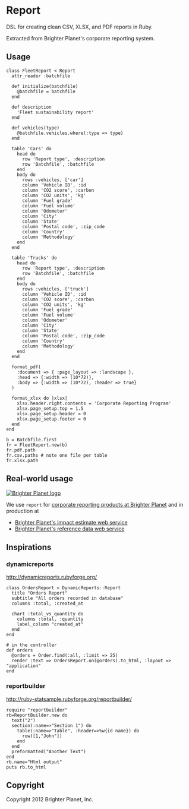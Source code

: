 # Report

DSL for creating clean CSV, XLSX, and PDF reports in Ruby.

Extracted from Brighter Planet's corporate reporting system.

## Usage

    class FleetReport < Report
      attr_reader :batchfile

      def initialize(batchfile)
        @batchfile = batchfile
      end

      def description
        'Fleet sustainability report'
      end

      def vehicles(type)
        @batchfile.vehicles.where(:type => type)
      end
      
      table 'Cars' do
        head do
          row 'Report type', :description
          row 'Batchfile', :batchfile
        end
        body do
          rows :vehicles, ['car']
          column 'Vehicle ID', :id
          column 'CO2 score', :carbon
          column 'CO2 units', 'kg'
          column 'Fuel grade'
          column 'Fuel volume'
          column 'Odometer'
          column 'City'
          column 'State'
          column 'Postal code', :zip_code
          column 'Country'
          column 'Methodology'
        end
      end

      table 'Trucks' do
        head do
          row 'Report type', :description
          row 'Batchfile', :batchfile
        end
        body do
          rows :vehicles, ['truck']
          column 'Vehicle ID', :id
          column 'CO2 score', :carbon
          column 'CO2 units', 'kg'
          column 'Fuel grade'
          column 'Fuel volume'
          column 'Odometer'
          column 'City'
          column 'State'
          column 'Postal code', :zip_code
          column 'Country'
          column 'Methodology'
        end
      end

      format_pdf(
        :document => { :page_layout => :landscape },
        :head => {:width => (10*72)},
        :body => {:width => (10*72), :header => true}
      )

      format_xlsx do |xlsx|
        xlsx.header.right.contents = 'Corporate Reporting Program'
        xlsx.page_setup.top = 1.5
        xlsx.page_setup.header = 0
        xlsx.page_setup.footer = 0
      end
    end

    b = Batchfile.first
    fr = FleetReport.new(b)
    fr.pdf.path
    fr.csv.paths # note one file per table
    fr.xlsx.path

## Real-world usage

<p><a href="http://brighterplanet.com"><img src="https://s3.amazonaws.com/static.brighterplanet.com/assets/logos/flush-left/inline/green/rasterized/brighter_planet-160-transparent.png" alt="Brighter Planet logo"/></a></p>

We use `report` for [corporate reporting products at Brighter Planet](http://brighterplanet.com/research) and in production at

* [Brighter Planet's impact estimate web service](http://impact.brighterplanet.com)
* [Brighter Planet's reference data web service](http://data.brighterplanet.com)

## Inspirations

### dynamicreports

http://dynamicreports.rubyforge.org/

    class OrdersReport < DynamicReports::Report
      title "Orders Report"
      subtitle "All orders recorded in database"
      columns :total, :created_at

      chart :total_vs_quantity do
        columns :total, :quantity
        label_column "created_at"
      end
    end

    # in the controller
    def orders
      @orders = Order.find(:all, :limit => 25)
      render :text => OrdersReport.on(@orders).to_html, :layout => "application"
    end

### reportbuilder

http://ruby-statsample.rubyforge.org/reportbuilder/

    require "reportbuilder"    
    rb=ReportBuilder.new do
      text("2")
      section(:name=>"Section 1") do
        table(:name=>"Table", :header=>%w{id name}) do
          row([1,"John"])
        end
      end
      preformatted("Another Text")
    end
    rb.name="Html output"
    puts rb.to_html

## Copyright

Copyright 2012 Brighter Planet, Inc.
